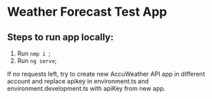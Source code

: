 # Weather Forecast Test App

## Steps to run app locally:
1. Run `nmp i `;
2. Run `ng serve`;

If no requests left,
try to create new AccuWeather API app in different account and replace apikey in environment.ts
and environment.development.ts with apiKey from new app.

